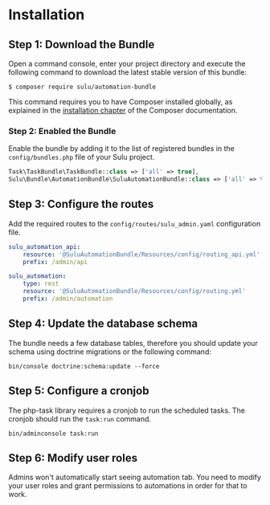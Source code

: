 # Installation

## Step 1: Download the Bundle

Open a command console, enter your project directory and execute the following
command to download the latest stable version of this bundle:

```console
$ composer require sulu/automation-bundle
```

This command requires you to have Composer installed globally, as explained in
the [installation chapter](https://getcomposer.org/doc/00-intro.md) of the
Composer documentation.

### Step 2: Enabled the Bundle

Enable the bundle by adding it to the list of registered bundles in the
`config/bundles.php` file of your Sulu project.

```php
Task\TaskBundle\TaskBundle::class => ['all' => true],
Sulu\Bundle\AutomationBundle\SuluAutomationBundle::class => ['all' => true],
```

## Step 3: Configure the routes

Add the required routes to the `config/routes/sulu_admin.yaml` configuration file.

```yaml
sulu_automation_api:
    resource: '@SuluAutomationBundle/Resources/config/routing_api.yml'
    prefix: /admin/api

sulu_automation:
    type: rest
    resource: '@SuluAutomationBundle/Resources/config/routing.yml'
    prefix: /admin/automation
```

## Step 4: Update the database schema

The bundle needs a few database tables, therefore you should update your schema
using doctrine migrations or the following command:

```console
bin/console doctrine:schema:update --force
```

## Step 5: Configure a cronjob

The php-task library requires a cronjob to run the scheduled tasks. The cronjob
should run the `task:run` command.

```console
bin/adminconsole task:run
```

## Step 6: Modify user roles

Admins won't automatically start seeing automation tab. You need to modify your user roles and grant permissions to automations in order for that to work.
